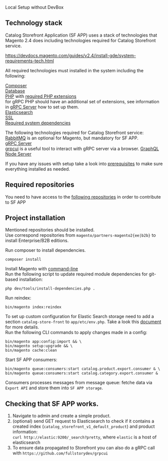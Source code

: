 Local Setup without DevBox

## Technology stack

Catalog Storefront Application (SF APP) uses a stack of technologies that Magento 2.4 does including technologies required for Catalog Storefront service.

https://devdocs.magento.com/guides/v2.4/install-gde/system-requirements-tech.html

All required technologies must installed in the system including the following:

[Composer](https://devdocs.magento.com/guides/v2.4/install-gde/system-requirements-tech.html#composer)    
[Database](https://devdocs.magento.com/guides/v2.4/install-gde/system-requirements-tech.html#database)  
[PHP](https://devdocs.magento.com/guides/v2.4/install-gde/system-requirements-tech.html#php) with [required PHP extensions](https://devdocs.magento.com/guides/v2.4/install-gde/system-requirements-tech.html#required-php-extensions)    
for gRPC PHP should have an additional set of extensions, see information in [gRPC Server](https://github.com/magento/catalog-storefront/tree/develop/app/code/Magento/Grpc) how to set up them.   
[Elasticsearch](https://devdocs.magento.com/guides/v2.4/install-gde/system-requirements-tech.html#elasticsearch)    
[SSL](https://devdocs.magento.com/guides/v2.4/install-gde/system-requirements-tech.html#ssl)  
[Required system dependencies](https://devdocs.magento.com/guides/v2.4/install-gde/system-requirements-tech.html#required-system-dependencies)  

The following technologies required for Catalog Storefront service:
[RabbitMQ](https://devdocs.magento.com/guides/v2.4/config-guide/mq/rabbitmq-overview.html) is an optional for Magento, but mandatory for SF APP.  
[gRPC Server](https://github.com/magento/catalog-storefront/tree/develop/app/code/Magento/Grpc)  
[grpcui](https://github.com/fullstorydev/grpcui) is a useful tool to interact with gRPC server via a browser. 
[GraphQL Node Server](https://github.com/magento/graphql/blob/master/docs/DEVELOPMENT.md)

If you have any issues with setup take a look into [prerequisites](https://devdocs.magento.com/guides/v2.4/install-gde/prereq/prereq-overview.html) to make sure everything installed as needed.

## Required repositories  
You need to have access to the [following repositories](https://github.com/magento/catalog-storefront/blob/develop/dev/docs/onboarding/Repositories.md) in order to contribute to SF APP

## Project installation  
 
Mentioned repositories should be installed.  
Use correspond repositories from `magento/partners-magento2{ee|b2b}` to install Enterprise/B2B editions.    

Run composer to install dependencies.
```
composer install
```

Install Magento with [command-line](https://devdocs.magento.com/guides/v2.4/install-gde/install/cli/install-cli-install.html)  
Run the following script to update required module dependencies for git-based installation:
```
php dev/tools/install-dependencies.php .
```

Run reindex:
```
bin/magento index:reindex
```

To set up custom configuration for Elastic Search storage need to add a section `catalog-store-front` to `app/etc/env.php`. Take a look this [document](https://github.com/magento/catalog-storefront/tree/develop/app/code/Magento/CatalogStorefront#storage) for more details.  
Run the following CLI commands to apply changes made in a config:
```
bin/magento app:config:import && \
bin/magento setup:upgrade && \
bin/magento cache:clean
```

Start SF APP consumers:  
```
bin/magento queue:consumers:start catalog.product.export.consumer & \
bin/magento queue:consumers:start catalog.category.export.consumer &
```
Consumers processes messages from message queue: fetche data via `Export API` and store them into `SF APP storage`.

## Checking that SF APP works.

1. Navigate to admin and create a simple product.  
1. (optional) send GET request to Elasticsearch to check if it contains a created index (`catalog_storefront_v1_default_product`)
and product information:  
`curl http://elastic:9200/_search?pretty`, where `elastic` is a host of elasticsearch  
1. To ensure data propagated to Storefront you can also do a gRPC call with `https://github.com/fullstorydev/grpcui`
